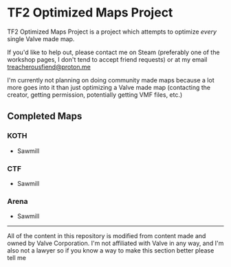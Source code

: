 # TF2 Optimized Maps Project

TF2 Optimized Maps Project is a project which attempts to optimize _every_ single Valve made map.

If you'd like to help out, please contact me on Steam (preferably one of the workshop pages, I don't tend to accept friend requests) or at my email treacherousfiend@proton.me
    
I'm currently not planning on doing community made maps because a lot more goes into it than just optimizing a Valve made map (contacting the creator, getting permission, potentially getting VMF files, etc.) 

## Completed Maps

### KOTH
- Sawmill

### CTF
- Sawmill

### Arena
- Sawmill

---
All of the content in this repository is modified from content made and owned by Valve Corporation.
I'm not affiliated with Valve in any way, and I'm also not a lawyer so if you know a way to make this section better please tell me
